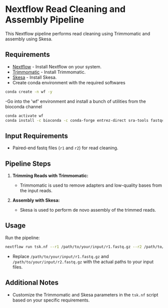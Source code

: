 # Nextflow Read Cleaning and Assembly Pipeline

This Nextflow pipeline performs read cleaning using Trimmomatic and assembly using Skesa.

## Requirements

- [Nextflow](https://www.nextflow.io/) - Install Nextflow on your system.
- [Trimmomatic](http://www.usadellab.org/cms/?page=trimmomatic) - Install Trimmomatic.
- [Skesa](https://github.com/ncbi/SKESA) - Install Skesa.
- Create conda environment with the required softwares

```bash
conda create -n wf -y
```
-Go into the 'wf' environment and install a bunch of utilities from the bioconda channel
```bash
conda activate wf
conda install -c bioconda -c conda-forge entrez-direct sra-tools fastqc trimmomatic skesa pigz -y
```

## Input Requirements

- Paired-end fastq files (`r1` and `r2`) for read cleaning.

## Pipeline Steps

1. **Trimming Reads with Trimmomatic:**
   - Trimmomatic is used to remove adapters and low-quality bases from the input reads.

2. **Assembly with Skesa:**
   - Skesa is used to perform de novo assembly of the trimmed reads.

## Usage
Run the pipeline:
```bash
nextflow run tsk.nf --r1 /path/to/your/input/r1.fastq.gz --r2 /path/to/your/input/r2.fastq.gz 
```
- Replace `/path/to/your/input/r1.fastq.gz` and `/path/to/your/input/r2.fastq.gz` with the actual paths to your input files.

## Additional Notes

- Customize the Trimmomatic and Skesa parameters in the `tsk.nf` script based on your specific requirements.
